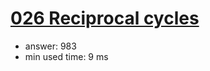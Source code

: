 [026 Reciprocal cycles](http://projecteuler.net/problem=26)
========================

- answer: 983 
- min used time: 9 ms

